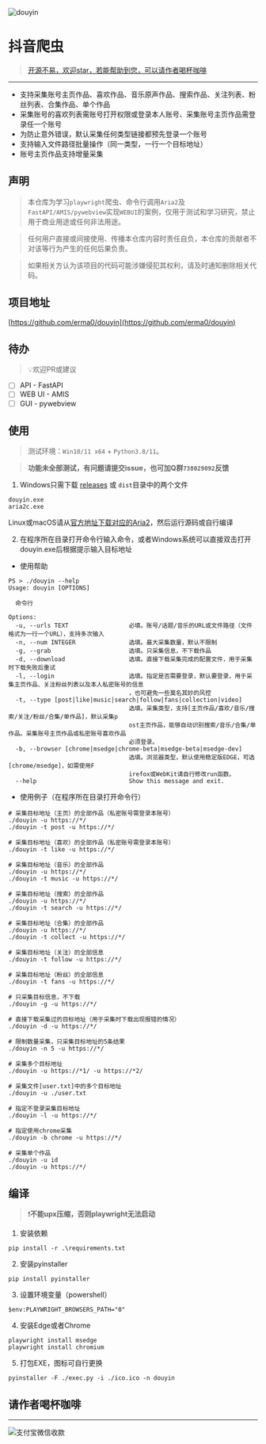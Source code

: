 ![douyin](https://socialify.git.ci/erma0/douyin/image?description=1&font=Source%20Code%20Pro&forks=1&issues=1&language=1&name=1&owner=1&pattern=Circuit%20Board&stargazers=1&theme=Auto)

# 抖音爬虫

> [开源不易，欢迎star，若能帮助到您，可以请作者喝杯咖啡](#请作者喝杯咖啡)

---

- 支持采集账号主页作品、喜欢作品、音乐原声作品、搜索作品、关注列表、粉丝列表、合集作品、单个作品
- 采集账号的喜欢列表需账号打开权限或登录本人账号、采集账号主页作品需登录任一个账号
- 为防止意外错误，默认采集任何类型链接都预先登录一个账号
- 支持输入文件路径批量操作（同一类型，一行一个目标地址）
- 账号主页作品支持增量采集

## 声明

> 本仓库为学习`playwright`爬虫、命令行调用`Aria2`及`FastAPI/AMIS/pywebview`实现`WEBUI`的案例，仅用于测试和学习研究，禁止用于商业用途或任何非法用途。

> 任何用户直接或间接使用、传播本仓库内容时责任自负，本仓库的贡献者不对该等行为产生的任何后果负责。

> 如果相关方认为该项目的代码可能涉嫌侵犯其权利，请及时通知删除相关代码。

## 项目地址

[https://github.com/erma0/douyin](https://github.com/erma0/douyin)

## ‍待办

> 💡欢迎PR或建议

- [ ] API - FastAPI
- [ ] WEB UI - AMIS
- [ ] GUI - pywebview

## 使用

> 测试环境：`Win10/11 x64` + `Python3.8/11`。

> **功能未全部测试，有问题请提交issue，也可加Q群`738029092`反馈**

1. Windows只需下载 [releases](https://github.com/erma0/douyin/releases) 或 `dist`目录中的两个文件

```
douyin.exe
aria2c.exe
```

Linux或macOS请从[官方地址下载对应的Aria2](https://github.com/aria2/aria2/releases)，然后运行源码或自行编译

2. 在程序所在目录打开命令行输入命令，或者Windows系统可以直接双击打开douyin.exe后根据提示输入目标地址

- 使用帮助

```
PS > ./douyin --help
Usage: douyin [OPTIONS]

  命令行

Options:
  -u, --urls TEXT                 必填。账号/话题/音乐的URL或文件路径（文件格式为一行一个URL），支持多次输入
  -n, --num INTEGER               选填。最大采集数量，默认不限制
  -g, --grab                      选填。只采集信息，不下载作品
  -d, --download                  选填。直接下载采集完成的配置文件，用于采集时下载失败后重试
  -l, --login                     选填。指定是否需要登录，默认要登录，用于采集主页作品、关注粉丝列表以及本人私密账号的信息
                                  ，也可避免一些莫名其妙的风控
  -t, --type [post|like|music|search|follow|fans|collection|video]
                                  选填。采集类型，支持[主页作品/喜欢/音乐/搜索/关注/粉丝/合集/单作品]，默认采集p
                                  ost主页作品，能够自动识别搜索/音乐/合集/单作品。采集账号主页作品或私密账号喜欢作品
                                  必须登录。
  -b, --browser [chrome|msedge|chrome-beta|msedge-beta|msedge-dev]
                                  选填。浏览器类型，默认使用稳定版EDGE，可选[chrome/msedge]，如需使用F
                                  irefox或WebKit请自行修改run函数。
  --help                          Show this message and exit.
```

- 使用例子（在程序所在目录打开命令行）

```
# 采集目标地址（主页）的全部作品（私密账号需登录本账号）
./douyin -u https://*/ 
./douyin -t post -u https://*/ 

# 采集目标地址（喜欢）的全部作品（私密账号需登录本账号）
./douyin -t like -u https://*/ 

# 采集目标地址（音乐）的全部作品
./douyin -u https://*/ 
./douyin -t music -u https://*/ 

# 采集目标地址（搜索）的全部作品
./douyin -u https://*/ 
./douyin -t search -u https://*/ 

# 采集目标地址（合集）的全部作品
./douyin -u https://*/ 
./douyin -t collect -u https://*/ 

# 采集目标地址（关注）的全部信息
./douyin -t follow -u https://*/ 

# 采集目标地址（粉丝）的全部信息
./douyin -t fans -u https://*/ 

# 只采集目标信息，不下载
./douyin -g -u https://*/ 

# 直接下载采集过的目标地址（用于采集时下载出现报错的情况）
./douyin -d -u https://*/ 

# 限制数量采集，只采集目标地址的5条结果
./douyin -n 5 -u https://*/ 

# 采集多个目标地址
./douyin -u https://*1/ -u https://*2/ 

# 采集文件[user.txt]中的多个目标地址
./douyin -u ./user.txt

# 指定不登录采集目标地址
./douyin -l -u https://*/ 

# 指定使用chrome采集
./douyin -b chrome -u https://*/ 

# 采集单个作品
./douyin -u id
./douyin -u https://*/ 
```

## 编译

> ❗**不能upx压缩，否则playwright无法启动**

1. 安装依赖

```
pip install -r .\requirements.txt
```

2. 安装pyinstaller

```
pip install pyinstaller
```

3. 设置环境变量（powershell）

```
$env:PLAYWRIGHT_BROWSERS_PATH="0"
```

4. 安装Edge或者Chrome

```
playwright install msedge
playwright install chromium
```

5. 打包EXE，图标可自行更换

```
pyinstaller -F ./exec.py -i ./ico.ico -n douyin
```

## 请作者喝杯咖啡

---

![支付宝微信收款][1]

  [1]: https://erma0.gitee.io/images/qrcode/shouqianma.png

